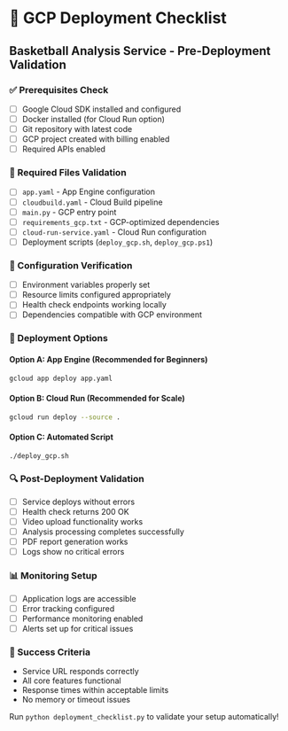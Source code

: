# 🏀 GCP Deployment Checklist
## Basketball Analysis Service - Pre-Deployment Validation

### ✅ Prerequisites Check
- [ ] Google Cloud SDK installed and configured
- [ ] Docker installed (for Cloud Run option)  
- [ ] Git repository with latest code
- [ ] GCP project created with billing enabled
- [ ] Required APIs enabled

### 📁 Required Files Validation
- [ ] `app.yaml` - App Engine configuration
- [ ] `cloudbuild.yaml` - Cloud Build pipeline
- [ ] `main.py` - GCP entry point
- [ ] `requirements_gcp.txt` - GCP-optimized dependencies
- [ ] `cloud-run-service.yaml` - Cloud Run configuration
- [ ] Deployment scripts (`deploy_gcp.sh`, `deploy_gcp.ps1`)

### 🔧 Configuration Verification
- [ ] Environment variables properly set
- [ ] Resource limits configured appropriately
- [ ] Health check endpoints working locally
- [ ] Dependencies compatible with GCP environment

### 🚀 Deployment Options

#### Option A: App Engine (Recommended for Beginners)
```bash
gcloud app deploy app.yaml
```

#### Option B: Cloud Run (Recommended for Scale)
```bash
gcloud run deploy --source .
```

#### Option C: Automated Script
```bash
./deploy_gcp.sh
```

### 🔍 Post-Deployment Validation
- [ ] Service deploys without errors
- [ ] Health check returns 200 OK
- [ ] Video upload functionality works
- [ ] Analysis processing completes successfully
- [ ] PDF report generation works
- [ ] Logs show no critical errors

### 📊 Monitoring Setup
- [ ] Application logs are accessible
- [ ] Error tracking configured
- [ ] Performance monitoring enabled
- [ ] Alerts set up for critical issues

### 🎯 Success Criteria
- Service URL responds correctly
- All core features functional
- Response times within acceptable limits
- No memory or timeout issues

Run `python deployment_checklist.py` to validate your setup automatically!
